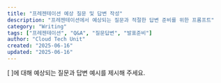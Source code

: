 ```yaml
---
title: "프레젠테이션 예상 질문 및 답변 작성"
description: "프레젠테이션에서 예상되는 질문과 적절한 답변 준비를 위한 프롬프트"
category: "Writing"
tags: ["프레젠테이션", "Q&A", "질문답변", "발표준비"]
author: "Cloud Tech Unit"
created: "2025-06-16"
updated: "2025-06-16"
---
```


[ ]에 대해 예상되는 질문과 답변 예시를 제시해 주세요.
